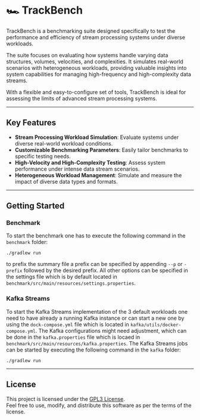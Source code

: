# 🏎️ TrackBench

TrackBench is a benchmarking suite designed specifically to test the performance and efficiency of stream processing systems under diverse workloads.

The suite focuses on evaluating how systems handle varying data structures, volumes, velocities, and complexities. It simulates real-world scenarios with heterogeneous workloads, providing valuable insights into system capabilities for managing high-frequency and high-complexity data streams.

With a flexible and easy-to-configure set of tools, TrackBench is ideal for assessing the limits of advanced stream processing systems.

---

## Key Features
- **Stream Processing Workload Simulation**: Evaluate systems under diverse real-world workload conditions.
- **Customizable Benchmarking Parameters**: Easily tailor benchmarks to specific testing needs.
- **High-Velocity and High-Complexity Testing**: Assess system performance under intense data stream scenarios.
- **Heterogeneous Workload Management**: Simulate and measure the impact of diverse data types and formats.

---

## Getting Started

### Benchmark 
To start the benchmark one has to execute the following command in the `benchmark` folder:

```
./gradlew run
```
to prefix the summary file a prefix can be specified by appending `--p` or `-prefix` followed by the desired prefix.
All other options can be specified in the settings file which is by default located in `benchmark/src/main/resources/settings.properties`.

### Kafka Streams 

To start the Kafka Streams implementation of the 3 default workloads one need to have already a running Kafka instance or
can start a new one by using the `dock-compose.yml` file which is located in `kafka/utils/docker-compose.yml`.
The Kafka configurations might need adjustment, which can be done in the `kafka.properties` file which is locaed in `benchmark/src/main/resources/kafka.properties`.
The Kafka Streams jobs can be started by executing the following command in the `kafka` folder:
```
./gradlew run
```

---

## License

This project is licensed under the [GPL3 License](./LICENSE).  
Feel free to use, modify, and distribute this software as per the terms of the license.


